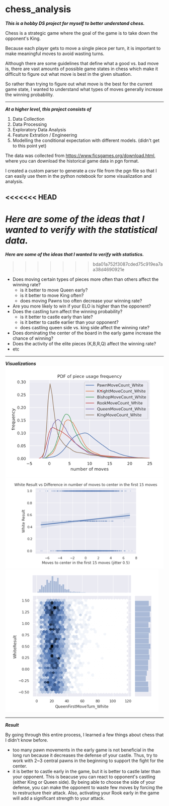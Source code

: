 # chess_analysis

***This is a hobby DS project for myself to better understand chess.***

Chess is a strategic game where the goal of the game is to take down the opponent's King.

Because each player gets to move a single piece per turn, it is important to make meaningful moves to avoid wasting turns.

Although there are some guidelines that define what a good vs. bad move is, there are vast amounts of possible game states
in chess which make it difficult to figure out what move is best in the given situation.

So rather than trying to figure out what move is the best for the current game state, I wanted to understand what types of moves generally increase the winning probability.

---

***At a higher level, this project consists of***

1. Data Collection
2. Data Processing
3. Exploratory Data Analysis
4. Feature Extration / Engineering
5. Modelling the conditional expectation with different models. (didn't get to this point yet)

The data was collected from https://www.ficsgames.org/download.html, where you can download the historical game data in pgn format.

I created a custom parser to generate a csv file from the pgn file so that I can easily use them in the python notebook for some visualization and analysis.

<<<<<<< HEAD
---

***Here are some of the ideas that I wanted to verify with the statistical data.***
=======
***Here are some of the ideas that I wanted to verify with statistics.***
>>>>>>> bda01a752f3087cded75c919ea7aa38d4690921e

- Does moving certain types of pieces more often than others affect the winning rate?
    - is it better to move Queen early?
    - is it better to move King often?
    - does moving Pawns too often decrease your winning rate?
- Are you more likely to win if your ELO is higher than the opponent?
- Does the castling turn affect the winning probability?
    - is it better to castle early than late?
    - is it better to castle earlier than your opponent?
    - does castling queen side vs. king side affect the winning rate?
- Does dominating the center of the board in the early game increase the chance of winning?
- Does the activity of the elite pieces (K,B,R,Q) affect the winning rate?
- etc

---
***Visualizations***
![piece_usage_pdf](./assets/piece_usage_pdf.png)
![piece_usage_pdf](./assets/moves_to_center.png)
![piece_usage_pdf](./assets/queen_first_move.png)

---

***Result***

By going through this entire process, I learned a few things about chess that I didn't know before.

- too many pawn movements in the early game is not beneficial in the long run because it decreases the defense of your castle. Thus, try to work with 2~3 central pawns in the beginning to support the fight for the center.
- it is better to castle early in the game, but it is better to castle later than your opponent. This is beacuse you can react to opponent's castling (either King or Queen side). By being able to choose the side of your defense, you can make the opponent to waste few moves by forcing the to restructure their attack. Also, activating your Rook early in the game will add a significant strength to your attack.


